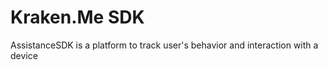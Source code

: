 # Kraken.Me SDK

AssistanceSDK is a platform to track user's behavior and interaction with a device

